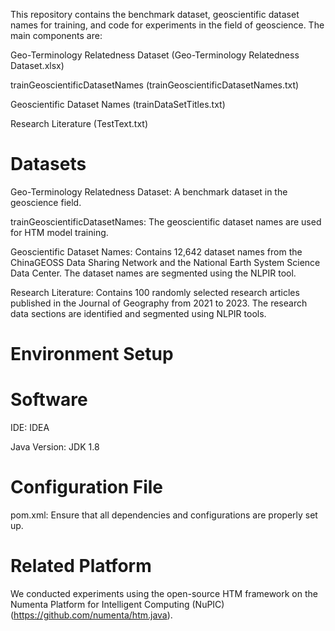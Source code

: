 This repository contains the benchmark dataset, geoscientific dataset names for training, and code for experiments in the field of geoscience. The main components are:

Geo-Terminology Relatedness Dataset (Geo-Terminology Relatedness Dataset.xlsx)

trainGeoscientificDatasetNames (trainGeoscientificDatasetNames.txt)

Geoscientific Dataset Names (trainDataSetTitles.txt)

Research Literature (TestText.txt)


# Datasets
Geo-Terminology Relatedness Dataset: A benchmark dataset in the geoscience field.

trainGeoscientificDatasetNames: The geoscientific dataset names are used for HTM model training.

Geoscientific Dataset Names: Contains 12,642 dataset names from the ChinaGEOSS Data Sharing Network and the National Earth System Science Data Center. The dataset names are segmented using the NLPIR tool.

Research Literature: Contains 100 randomly selected research articles published in the Journal of Geography from 2021 to 2023. The research data sections are identified and segmented using NLPIR tools.

# Environment Setup
# Software
IDE: IDEA

Java Version: JDK 1.8

# Configuration File
pom.xml: Ensure that all dependencies and configurations are properly set up.

# Related Platform
We conducted experiments using the open-source HTM framework on the Numenta Platform for Intelligent Computing (NuPIC) (https://github.com/numenta/htm.java).
